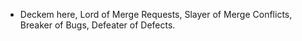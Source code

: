 - Deckem here, Lord of Merge Requests, Slayer of Merge Conflicts, Breaker of Bugs, Defeater of Defects. 
<!---
LordDeckem/LordDeckem is a ✨ special ✨ repository because its `README.md` (this file) appears on your GitHub profile.
You can click the Preview link to take a look at your changes.
--->
